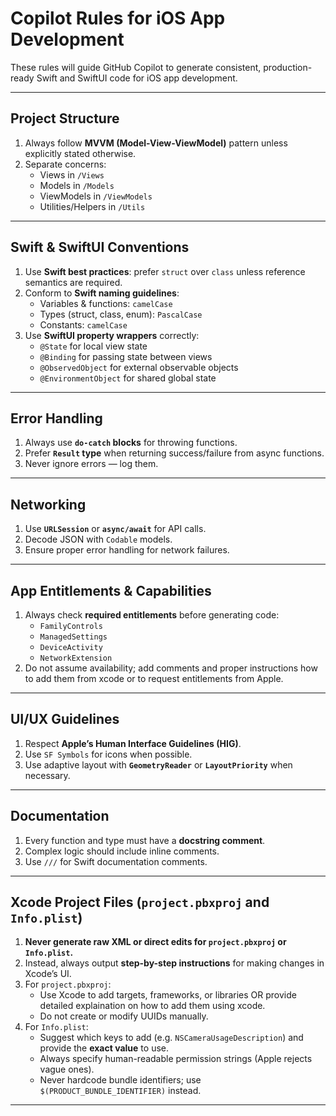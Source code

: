 # Copilot Rules for iOS App Development

These rules will guide GitHub Copilot to generate consistent, production-ready Swift and SwiftUI code for iOS app development.

---

## Project Structure
1. Always follow **MVVM (Model-View-ViewModel)** pattern unless explicitly stated otherwise.
2. Separate concerns: 
   - Views in `/Views`
   - Models in `/Models`
   - ViewModels in `/ViewModels`
   - Utilities/Helpers in `/Utils`

---

## Swift & SwiftUI Conventions
1. Use **Swift best practices**: prefer `struct` over `class` unless reference semantics are required.
2. Conform to **Swift naming guidelines**:
   - Variables & functions: `camelCase`
   - Types (struct, class, enum): `PascalCase`
   - Constants: `camelCase`
3. Use **SwiftUI property wrappers** correctly:
   - `@State` for local view state
   - `@Binding` for passing state between views
   - `@ObservedObject` for external observable objects
   - `@EnvironmentObject` for shared global state

---

## Error Handling
1. Always use **`do-catch` blocks** for throwing functions.
2. Prefer **`Result` type** when returning success/failure from async functions.
3. Never ignore errors — log them.

---

## Networking
1. Use **`URLSession`** or **`async/await`** for API calls.
2. Decode JSON with `Codable` models.
3. Ensure proper error handling for network failures.

---

## App Entitlements & Capabilities
1. Always check **required entitlements** before generating code:
   - `FamilyControls`
   - `ManagedSettings`
   - `DeviceActivity`
   - `NetworkExtension`
2. Do not assume availability; add comments and proper instructions how to add them from xcode or to request entitlements from Apple.

---

## UI/UX Guidelines
1. Respect **Apple’s Human Interface Guidelines (HIG)**.
2. Use `SF Symbols` for icons when possible.
3. Use adaptive layout with **`GeometryReader`** or **`LayoutPriority`** when necessary.

---

## Documentation
1. Every function and type must have a **docstring comment**.
2. Complex logic should include inline comments.
3. Use `///` for Swift documentation comments.

---

## Xcode Project Files (`project.pbxproj` and `Info.plist`)
1. **Never generate raw XML or direct edits for `project.pbxproj` or `Info.plist`.**
2. Instead, always output **step-by-step instructions** for making changes in Xcode’s UI.
3. For `project.pbxproj`:
   - Use Xcode to add targets, frameworks, or libraries OR provide detailed explaination on how to add them using xcode.
   - Do not create or modify UUIDs manually.
4. For `Info.plist`:
   - Suggest which keys to add (e.g. `NSCameraUsageDescription`) and provide the **exact value** to use.
   - Always specify human-readable permission strings (Apple rejects vague ones).
   - Never hardcode bundle identifiers; use `$(PRODUCT_BUNDLE_IDENTIFIER)` instead.

---
